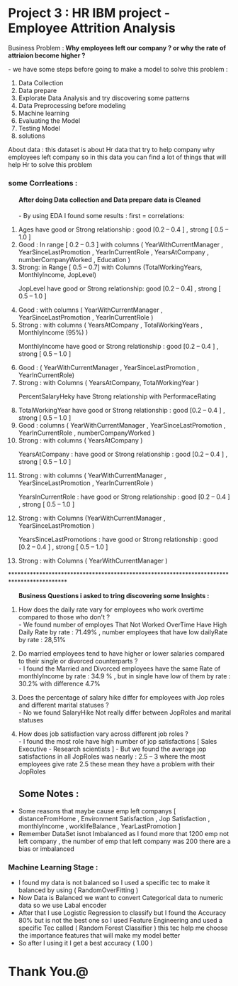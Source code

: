 # Project 3 : HR IBM project - Employee Attrition Analysis
<p>Business Problem :<b> Why employees left our company ? or why the rate of attriaion become higher  ? </b></p>
- we have some steps before going to make a model to solve this problem :
<ol>
<li> Data Collection</li>
<li> Data prepare </li>
<li> Explorate Data Analysis and try discovering some patterns </li>
<li> Data Preprocessing before modeling</li>
<li> Machine learning</li>
<li> Evaluating the Model</li>
<li> Testing Model</li>
<li> solutions</li>
</ol> 

<p>About data : this dataset is about Hr data that try to help company why employees left company so in this data you can find a lot of things that will help Hr to solve this problem</p>

<p> 
<h3>some Corrleations : </h3>
<ol>
 <h4> After doing Data collection and Data prepare data is Cleaned</h4>
<p>- By using EDA I found some results : first = correlations:</p>
<li>Ages have good or Strong relationship : good [0.2 – 0.4 ] , strong [ 0.5 – 1.0 ]
<li> Good : In range [ 0.2 – 0.3 ] with columns ( YearWithCurrentManager , 
YearSinceLastPromotion , YearInCurrentRole , YearsAtCompany , numberCompanyWorked , 
Education ) </li>
<li> Strong: in Range [ 0.5 – 0.7] with Columns (TotalWorkingYears, MonthlyIncome, JopLevel) </li>
<p> JopLevel have good or Strong relationship: good [0.2 – 0.4] , strong [ 0.5 – 1.0 ]</p>
<li>  Good : with columns ( YearWithCurrentManager , YearSinceLastPromotion ,
YearInCurrentRole )</li>
<li>  Strong : with columns ( YearsAtCompany , TotalWorkingYears , MonthlyIncome (95%) ) </li>
<p> MonthlyIncome have good or Strong relationship : good [0.2 – 0.4 ] , strong [ 0.5 – 1.0 ]</p>
<li> Good : ( YearWithCurrentManager , YearSinceLastPromotion , YearInCurrentRole)</li>
<li>  Strong : with Columns ( YearsAtCompany, TotalWorkingYear ) </li>
<p> PercentSalaryHeky have Strong relationship with PerformaceRating </p>
<li> TotalWorkingYear have good or Strong relationship : good [0.2 – 0.4 ] , strong [ 0.5 – 1.0 ] </li>
<li> Good : columns ( YearWithCurrentManager , YearSinceLastPromotion , YearInCurrentRole , 
numberCompanyWorked )</li>
<li> Strong : with columns ( YearsAtCompany ) </li>
<p> YearsAtCompany : have good or Strong relationship : good [0.2 – 0.4 ] , strong [ 0.5 – 1.0 ]</p>
<li>  Strong : with columns ( YearWithCurrentManager , YearSinceLastPromotion ,
YearInCurrentRole ) </li>
<p> YearsInCurrentRole : have good or Strong relationship : good [0.2 – 0.4 ] , strong [ 0.5 – 1.0 ]</p> 
<li> Strong : with Columns (YearWithCurrentManager , YearSinceLastPromotion )  </li>
<p> YearsSinceLastPromotions : have good or Strong relationship : good [0.2 – 0.4 ] , strong [ 0.5 – 1.0 ]</p>
<li>Strong : with Columns ( YearWithCurrentManager ) </li>
</ol>
******************************************************************************************
  <ol>
<p><b>Business Questions i asked to tring discovering some Insights :</b> <p>

<p><li> How does the daily rate vary for employees who work overtime compared to those who don't ?</li>
 - We found number of employes That Not Worked OverTime Have High Daily Rate by rate : 
71.49% , number employees that have low dailyRate by rate : 28,51%</p>

<p>
 <li> Do married employees tend to have higher or lower salaries compared to their single or divorced counterparts ?
</li>
- I found the Married and Divorced employees have the same Rate of monthlyIncome by rate : 
34.9 % , but in single have low of them by rate : 30.2% with difference 4.7%

</p>

<p>
 <li>Does the percentage of salary hike differ for employees with Jop roles and different marital statuses ? </li>
- No we found SalaryHike Not really differ between JopRoles and marital statuses 
</p>

<p>
 <li>How does job satisfaction vary across different job roles ?</li>
- I found the most role have high number of jop satisfactions [ Sales Executive - Research 
scientists ] 
- But we found the average jop satisfactions in all JopRoles was nearly : 2.5 – 3 where the most 
employees give rate 2.5 these mean they have a problem with their JopRoles
</p>

<h2> Some Notes : </h2>
  </ol>
  <ul>
<li> Some reasons that maybe cause emp left companys [ distanceFromHome , Environment 
Satisfaction , Jop Satisfaction , monthlyIncome , worklifeBalance , YearLastPromotion ] </li>
<li> Remember DataSet isnot Imbalanced as I found more that 1200 emp not left company , the number 
of emp that left company was 200 there are a bias or imbalanced </li>
  </ul>
  </p>
    
<h3>Machine Learning Stage :</h3>
    <ul>
<li> I found my data is not balanced so I used a specific tec to make it balanced by using
( RandomOverFitting )</li>
<li> Now Data is Balanced we want to convert Categorical data to numeric data so we use Labal encoder </li>
<li> After that I use Logistic Regression to classify but I found the Accuracy 80% but is not the best one so 
I used Feature Engineering and used a specific Tec called ( Random Forest Classifier ) this tec help me 
choose the importance features that will make my model better </li>
<li> So after I using it I get a best accuracy ( 1.00 )</li>
</ul>

# Thank You.@


